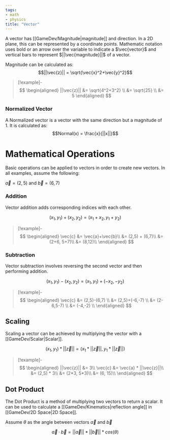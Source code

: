 ```yaml
---
tags:
- math
- physics
title: "Vector"
---
```

A vector has [[GameDev/Magnitude|magnitude]] and direction. In a 2D plane, this can be represented by a coordinate points. Mathematic notation uses bold or an arrow over the variable to indicate a $\vec{vector}$ and vertical bars to represent $||\vec{magnitude}||$ of a vector.

 Magnitude can be calculated as:
 $$||\vec{z}|| = \sqrt{\vec{x}^2+\vec{y}^2}$$


> [!example]-
> $$
> \begin{aligned}
> ||\vec{z}|| &= \sqrt{4^2+3^2} \\ &= \sqrt{25} \\ &= 5
> \end{aligned}
> $$

### Normalized Vector
A Normalized vector is a vector with the same direction but a magnitude of 1. It is calculated as:
$$Normal(x) = \frac{x}{||x||}$$

# Mathematical Operations
Basic operations can be applied to vectors in order to create new vectors. 
In all examples, assume the following:

$\vec{a} = (2,5)$ and $\vec{b} = (6,7)$

### Addition
Vector addition adds corresponding indices with each other.

$$(x_1,y_1)+(x_2,y_2)=(x_1+x_2,y_1+y_2)$$
>[!example]-
> $$
> \begin{aligned}
> \vec{c} &= \vec{a}+\vec{b}\\
> &= (2,5) + (6,7)\\
> &= (2+6, 5+7)\\
> &= (8,12)\\
> \end{aligned}
> $$

### Subtraction
Vector subtraction involves reversing the second vector and then performing addition.

$$(x_1,y_1)-(x_2,y_2) = (x_1,y_1) + (-x_2,-y_2)$$
>[!example]-
> $$
> \begin{aligned}
> \vec{c} &= (2,5)-(6,7) \\
> &= (2,5)+(-6,-7) \\
> &= (2-6,5-7) \\
> &= (-4,-2) \\
> \end{aligned}
> $$

## Scaling
Scaling a vector can be achieved by multiplying the vector with a [[GameDev/Scalar|Scalar]].

$$(x_1,y_1)*||\vec{z}|| = (x_1*||\vec{z}||, y_1*||\vec{z}||)$$
>[!example]-
> $$
> \begin{aligned}
> ||\vec{z}|| &= 3\\
> \vec{c} &= \vec{a} * ||\vec{z}||\\
> &= (2,5) * 3\\
> &= (2*3, 5*3)\\
> &= (6, 15)\\
> \end{aligned}
> $$
## Dot Product
The Dot Product is a method of multiplying two vectors to return a scalar. It can be used to calculate a [[GameDev/Kinematics|reflection angle]] in [[GameDev/2D Space|2D Space]].

Assume $θ$ as the angle between vectors $\vec{a}$ and $\vec{b}$

$$\vec{a}·\vec{b} = ||\vec{a}|| * ||\vec{b}|| * cos(θ)$$